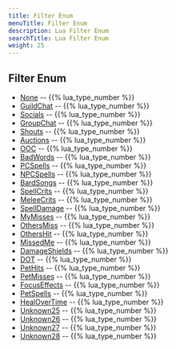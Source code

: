 ```yaml
---
title: Filter Enum
menuTitle: Filter Enum
description: Lua Filter Enum
searchTitle: Lua Filter Enum
weight: 25
---
```

## Filter Enum
- [None](none) -- {{% lua_type_number %}}
- [GuildChat](guildchat) -- {{% lua_type_number %}}
- [Socials](socials) -- {{% lua_type_number %}}
- [GroupChat](groupchat) -- {{% lua_type_number %}}
- [Shouts](shouts) -- {{% lua_type_number %}}
- [Auctions](auctions) -- {{% lua_type_number %}}
- [OOC](ooc) -- {{% lua_type_number %}}
- [BadWords](badwords) -- {{% lua_type_number %}}
- [PCSpells](pcspells) -- {{% lua_type_number %}}
- [NPCSpells](npcspells) -- {{% lua_type_number %}}
- [BardSongs](bardsongs) -- {{% lua_type_number %}}
- [SpellCrits](spellcrits) -- {{% lua_type_number %}}
- [MeleeCrits](meleecrits) -- {{% lua_type_number %}}
- [SpellDamage](spelldamage) -- {{% lua_type_number %}}
- [MyMisses](mymisses) -- {{% lua_type_number %}}
- [OthersMiss](othersmiss) -- {{% lua_type_number %}}
- [OthersHit](othershit) -- {{% lua_type_number %}}
- [MissedMe](missedme) -- {{% lua_type_number %}}
- [DamageShields](damageshields) -- {{% lua_type_number %}}
- [DOT](dot) -- {{% lua_type_number %}}
- [PetHits](pethits) -- {{% lua_type_number %}}
- [PetMisses](petmisses) -- {{% lua_type_number %}}
- [FocusEffects](focuseffects) -- {{% lua_type_number %}}
- [PetSpells](petspells) -- {{% lua_type_number %}}
- [HealOverTime](healovertime) -- {{% lua_type_number %}}
- [Unknown25](unknown25) -- {{% lua_type_number %}}
- [Unknown26](unknown26) -- {{% lua_type_number %}}
- [Unknown27](unknown27) -- {{% lua_type_number %}}
- [Unknown28](unknown28) -- {{% lua_type_number %}}